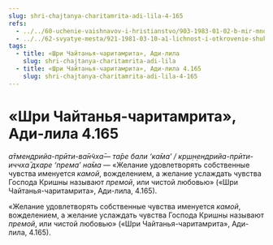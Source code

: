 ```yaml
---
slug: shri-chajtanya-charitamrita-adi-lila-4-165
refs:
  - ../../60-uchenie-vaishnavov-i-hristianstvo/903-1983-01-02-b-mir-mnozhestva-hristov-kommentarij-k-istorii-padeniya-adama-i-evy.md
  - ../../62-svyatye-mesta/921-1981-03-10-a1-lichnost-i-otkrovenie-shukadeva-gosvami.md
tags:
  - title: «Шри Чайтанья-чаритамрита», Ади-лила
    slug: shri-chajtanya-charitamrita-adi-lila
  - title: «Шри Чайтанья-чаритамрита», Ади-лила 4.165
    slug: shri-chajtanya-charitamrita-adi-lila-4-165
---
```


# «Шри Чайтанья-чаритамрита», Ади-лила 4.165

*а̄тмендрийа-прӣти-ва̄н̃чха̄— та̄ре бали ‘ка̄ма’ / кр̣ш̣н̣ендрийа-прӣти-иччха̄ дхаре ‘према’ на̄ма* — «Желание удовлетворять собственные чувства именуется *камой*, вожделением, а желание услаждать чувства Господа Кришны называют *премой*, или чистой любовью» («Шри Чайтанья-чаритамрита», Ади-лила, 4.165).

«Желание удовлетворять собственные чувства именуется *камой*, вожделением, а желание услаждать чувства Господа Кришны называют *премой*, или чистой любовью» («Шри Чайтанья-чаритамрита», Ади-лила, 4.165).

